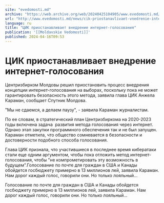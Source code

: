 ```yaml
---
site: "evedomosti.md"
archive: "https://web.archive.org/web/20240425104905/www.evedomosti.md/news/cik-priostanavlivaet-vnedrenie-internet-golosovaniya"
url: "http://www.evedomosti.md/news/cik-priostanavlivaet-vnedrenie-internet-golosovaniya"
language: ru
title: "ЦИК приостанавливает внедрение интернет-голосования"
publication: '[[Moldavskie Vedomosti]]'
published: 2024-04-16T09:53
---
```


# ЦИК приостанавливает внедрение интернет-голосования

Центризбирком Молдовы решил приостановить процесс внедрения концепции интернет-голосования на выборах, поскольку пока не может гарантировать безопасность этого метода, заявила глава ЦИК Анжела Караман, сообщает Спутник Молдова.

"Мы не сдаемся, а делаем паузу", - заявила Караман журналистам.

По ее словам, в стратегический план Центризбиркома на 2020-2023 годы включена задача  развития метода голосования через интернет. Однако этап закупки программного обеспечения так и не был запущен. Караман отметила, что общество сомневается в безопасности и достоверности подобного способа голосования.

Глава ЦИК признала, что участившиеся в последнее время кибератаки стали еще одним аргументом, чтобы пока отложить метод интернет-голосования, чтобы "не компрометировать эту возможность в будущем".Голосование по почте для граждан в США и Канады обойдется госбюджету примерно в 13 миллионов лей, заявила Караман. Нам дорог каждый голос, говорили они. Но только лояльный...

Голосование по почте для граждан в США и Канады обойдется госбюджету примерно в 13 миллионов лей, заявила Караман. Нам дорог каждый голос, говорили они. Но только лояльный...